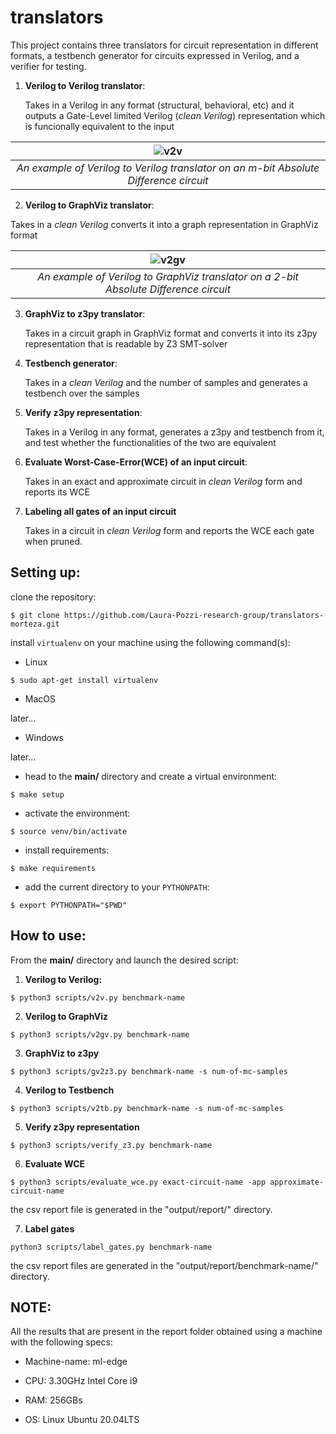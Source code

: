 # translators

This project contains three translators for circuit representation in different formats, a testbench generator for circuits expressed in Verilog, and a verifier for testing.

1. **Verilog to Verilog translator**: 

   Takes in a Verilog in any format (structural, behavioral, etc) and it outputs a Gate-Level limited Verilog (_clean Verilog_) representation which is funcionally equivalent to the input
   
  | ![v2v](https://user-images.githubusercontent.com/71635528/216324115-2f25124e-fa2c-4668-b76a-2a3c45fa6c56.png) |
  |:--:|
  | *An example of Verilog to Verilog translator on an m-bit Absolute Difference circuit* |



2. **Verilog to GraphViz translator**:

Takes in a _clean Verilog_ converts it into a graph representation in GraphViz format

| ![v2gv](https://user-images.githubusercontent.com/71635528/216329239-7c42ba1b-0e33-4821-8ae9-2276777d81f3.png) |
|:--:|
| *An example of Verilog to GraphViz translator on a 2-bit Absolute Difference circuit* |
   
   
   
3. **GraphViz to z3py translator**: 
   
   Takes in a circuit graph in GraphViz format and converts it into its z3py representation that is readable by Z3 SMT-solver
   
   
   
4. **Testbench generator**: 
   
   Takes in a _clean Verilog_ and the number of samples and generates a testbench over the samples
     
   
   
5. **Verify z3py representation**: 

   Takes in a Verilog in any format, generates a z3py and testbench from it, and test whether the functionalities of the two are equivalent
   
   
   
6. **Evaluate Worst-Case-Error(WCE) of an input circuit**:

   
   Takes in an exact and approximate circuit in _clean Verilog_ form and reports its WCE
   
   
   
7. **Labeling all gates of an input circuit**

   Takes in a circuit in _clean Verilog_ form and reports the WCE each gate when pruned. 

## Setting up:

clone the repository:

`$ git clone https://github.com/Laura-Pozzi-research-group/translators-morteza.git`

install `virtualenv` on your machine using the following command(s):

- Linux

`$ sudo apt-get install virtualenv`

- MacOS

later... 

- Windows

later...



- head to the **main/** directory and create a virtual environment:

`$ make setup`

- activate the environment:

`$ source venv/bin/activate`


- install requirements:

`$ make requirements`


- add the current directory to your `PYTHONPATH`:

`$ export PYTHONPATH="$PWD"`




## How to use:

From the **main/** directory and launch the desired script:

1) **Verilog to Verilog:**

`$ python3 scripts/v2v.py benchmark-name`

2) **Verilog to GraphViz**

`$ python3 scripts/v2gv.py benchmark-name`


3) **GraphViz to z3py**

`$ python3 scripts/gv2z3.py benchmark-name -s num-of-mc-samples`

4) **Verilog to Testbench**

`$ python3 scripts/v2tb.py benchmark-name -s num-of-mc-samples`

5) **Verify z3py representation**

`$ python3 scripts/verify_z3.py benchmark-name`

6) **Evaluate WCE**

`$ python3 scripts/evaluate_wce.py exact-circuit-name -app approximate-circuit-name`

the csv report file is generated in the "output/report/" directory. 

7) **Label gates**

`python3 scripts/label_gates.py benchmark-name`

the csv report files are generated in the "output/report/benchmark-name/" directory.


## NOTE:

All the results that are present in the report folder obtained using a machine with the following specs:

- Machine-name: ml-edge

- CPU: 3.30GHz Intel Core i9

- RAM: 256GBs

- OS: Linux Ubuntu 20.04LTS
